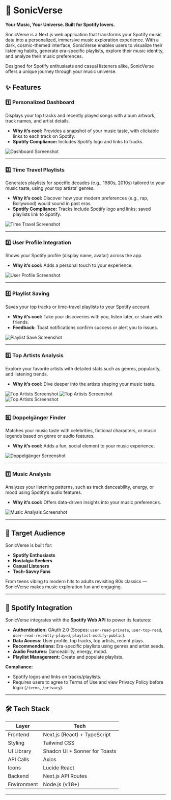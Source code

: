 # 🎵 SonicVerse  
**Your Music, Your Universe. Built for Spotify lovers.**

SonicVerse is a Next.js web application that transforms your Spotify music data into a personalized, immersive music exploration experience. With a dark, cosmic-themed interface, SonicVerse enables users to visualize their listening habits, generate era-specific playlists, explore their music identity, and analyze their music preferences.  

Designed for Spotify enthusiasts and casual listeners alike, SonicVerse offers a unique journey through your music universe.  

## ✨ Features  

### 1️⃣ Personalized Dashboard  
Displays your top tracks and recently played songs with album artwork, track names, and artist details.  
- **Why it’s cool:** Provides a snapshot of your music taste, with clickable links to each track on Spotify.  
- **Spotify Compliance:** Includes Spotify logo and links to tracks.  

![Dashboard Screenshot](./screenshots/dashboard.png)

---

### 2️⃣ Time Travel Playlists  
Generates playlists for specific decades (e.g., 1980s, 2010s) tailored to your music taste, using your top artists’ genres.  
- **Why it’s cool:** Discover how your modern preferences (e.g., rap, Bollywood) would sound in past eras.  
- **Spotify Compliance:** Tracks include Spotify logo and links; saved playlists link to Spotify.  

![Time Travel Screenshot](./screenshots/time-travel.png)

---

### 3️⃣ User Profile Integration  
Shows your Spotify profile (display name, avatar) across the app.  
- **Why it’s cool:** Adds a personal touch to your experience.  

![User Profile Screenshot](./screenshots/user-profile.png)  

---

### 4️⃣ Playlist Saving  
Saves your top tracks or time-travel playlists to your Spotify account.  
- **Why it’s cool:** Take your discoveries with you, listen later, or share with friends.  
- **Feedback:** Toast notifications confirm success or alert you to issues.  

![Playlist Save Screenshot](./screenshots/save.png)

---

### 5️⃣ Top Artists Analysis  
Explore your favorite artists with detailed stats such as genres, popularity, and listening trends.  
- **Why it’s cool:** Dive deeper into the artists shaping your music taste.  

![Top Artists Screenshot](./screenshots/top-artist1.png)
![Top Artists Screenshot](./screenshots/top-artist2.png)
![Top Artists Screenshot](./screenshots/top-artist3.png)

---

### 6️⃣ Doppelgänger Finder  
Matches your music taste with celebrities, fictional characters, or music legends based on genre or audio features.  
- **Why it’s cool:** Adds a fun, social element to your music experience.  

![Doppelgänger Screenshot](./screenshots/doppleganger.png)

---

### 7️⃣ Music Analysis  
Analyzes your listening patterns, such as track danceability, energy, or mood using Spotify’s audio features.  
- **Why it’s cool:** Offers data-driven insights into your music preferences.  

![Music Analysis Screenshot](./screenshots/analysis.png)

---

## 🎯 Target Audience  
SonicVerse is built for:  
- **Spotify Enthusiasts**  
- **Nostalgia Seekers**  
- **Casual Listeners**  
- **Tech-Savvy Fans**  

From teens vibing to modern hits to adults revisiting 80s classics — SonicVerse makes music exploration fun and engaging.

---

## 🎵 Spotify Integration  

SonicVerse integrates with the **Spotify Web API** to power its features:

- **Authentication:** OAuth 2.0 (Scopes: `user-read-private`, `user-top-read`, `user-read-recently-played`, `playlist-modify-public`).  
- **Data Access:** User profile, top tracks, top artists, recent plays.  
- **Recommendations:** Era-specific playlists using genres and artist seeds.  
- **Audio Features:** Danceability, energy, mood.  
- **Playlist Management:** Create and populate playlists.  

**Compliance:**  
- Spotify logos and links on tracks/playlists.  
- Requires users to agree to Terms of Use and view Privacy Policy before login (`/terms`, `/privacy`).  

---

## 🛠️ Tech Stack  

| Layer      | Tech |
|------------|------|
| Frontend   | Next.js (React) + TypeScript |
| Styling    | Tailwind CSS |
| UI Library | Shadcn UI + Sonner for Toasts |
| API Calls  | Axios |
| Icons      | Lucide React |
| Backend    | Next.js API Routes |
| Environment| Node.js (v18+) |

---

